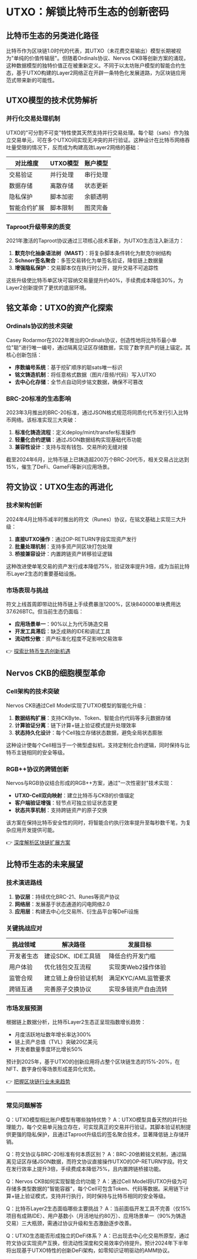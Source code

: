 # UTXO：解锁比特币生态的创新密码

## 比特币生态的另类进化路径
比特币作为区块链1.0时代的代表，其UTXO（未花费交易输出）模型长期被视为"单纯的价值传输层"。但随着Ordinals协议、Nervos CKB等创新方案的涌现，这种数据模型的独特价值正在被重新定义。不同于以太坊账户模型的智能合约生态，基于UTXO构建的Layer2网络正在开辟一条特色化发展道路，为区块链应用范式带来新的可能性。

## UTXO模型的技术优势解析

### 并行化交易处理机制
UTXO的"可分割不可变"特性使其天然支持并行交易处理。每个聪（sats）作为独立交易单元，可在多个UTXO间实现无冲突的并行验证。这种设计在比特币网络吞吐量受限的情况下，反而成为构建高效Layer2网络的基础：

| 对比维度       | UTXO模型          | 账户模型          |
|----------------|-------------------|-------------------|
| 交易验证       | 并行处理          | 串行处理          |
| 数据存储       | 离散存储          | 状态更新          |
| 隐私保护       | 脚本加密          | 余额透明          |
| 智能合约扩展   | 脚本限制          | 图灵完备          |

### Taproot升级带来的质变
2021年激活的Taproot协议通过三项核心技术革新，为UTXO生态注入新活力：
1. **默克尔化抽象语法树（MAST）**：将复杂脚本条件转化为默克尔树结构
2. **Schnorr签名聚合**：多签交易转化为单签名验证，降低链上数据量
3. **增强隐私保护**：交易脚本仅在执行时公开，提升交易不可追踪性

这些升级使比特币单区块可容纳交易量提升约40%，手续费成本降低30%，为Layer2创新提供了更优的底层环境。

## 铭文革命：UTXO的资产化探索

### Ordinals协议的技术突破
Casey Rodarmor在2022年推出的Ordinals协议，创造性地将比特币最小单位"聪"进行唯一编号，通过隔离见证区存储数据，实现了数字资产的链上锚定。其核心创新包括：
- **序数编号系统**：基于挖矿顺序的聪sats唯一标识
- **铭文铸造机制**：将任意格式数据（图片/音频/代码）写入UTXO
- **去中心化存储**：全节点自动同步铭文数据，确保不可篡改

### BRC-20标准的生态影响
2023年3月推出的BRC-20标准，通过JSON格式规范将同质化代币发行引入比特币网络。该标准实现三大突破：
1. **标准化铸造流程**：定义deploy/mint/transfer标准操作
2. **轻量化合约逻辑**：通过JSON数据结构实现基础代币功能
3. **兼容性设计**：支持与现有钱包、交易所的无缝对接

截至2024年6月，比特币链上已铸造超200万个BRC-20代币，相关交易占比达到15%，催生了DeFi、GameFi等新兴应用场景。

## 符文协议：UTXO生态的再进化

### 技术架构创新
2024年4月比特币减半时推出的符文（Runes）协议，在铭文基础上实现三大升级：
1. **直接UTXO操作**：通过OP-RETURN字段实现资产发行
2. **批量处理机制**：支持多资产同区块打包处理
3. **桥接兼容设计**：内置跨链资产转移验证逻辑

这种改进使单笔交易的资产发行成本降低75%，验证效率提升3倍，成为当前比特币Layer2生态的重要基础设施。

### 市场表现与挑战
符文上线首周即带动比特币链上手续费暴涨1200%，区块840000单块费用达37.626BTC。但当前生态仍面临：
- **应用场景单一**：90%以上为代币铸造交易
- **开发工具滞后**：缺乏成熟的IDE和调试工具
- **流动性分散**：资产标准化程度不足影响交易效率

👉 [探索比特币生态创新机遇](https://bit.ly/okx_welcome)

## Nervos CKB的细胞模型革命

### Cell架构的技术突破
Nervos CKB通过Cell Model实现了UTXO模型的智能化升级：
1. **数据结构扩展**：支持CKByte、Token、智能合约代码等多元数据存储
2. **计算验证分离**：链下计算+链上验证模式提升处理效率
3. **状态持久化设计**：每个Cell独立存储状态数据，避免全局状态膨胀

这种设计使每个Cell相当于一个微型虚拟机，支持定制化合约逻辑，同时保持与比特币主链相同的安全等级。

### RGB++协议的跨链创新
Nervos与RGB协议结合形成的RGB++方案，通过"一次性密封"技术实现：
- **UTXO-Cell双向映射**：建立比特币与CKB的价值锚定
- **客户端验证增强**：轻节点可独立验证状态变更
- **状态共享机制**：支持跨链资产的原子交换

该方案在保持比特币安全性的同时，将智能合约执行效率提升至每秒数千笔，为复杂应用开发提供可能。

👉 [深度解析区块链扩展方案](https://bit.ly/okx_welcome)

## 比特币生态的未来展望

### 技术演进路线
1. **协议层**：持续优化BRC-21、Runes等资产协议
2. **网络层**：发展基于状态通道的闪电网络2.0
3. **应用层**：构建去中心化交易所、衍生品平台等DeFi设施

### 关键挑战应对
| 挑战领域       | 解决路径                      | 发展目标                |
|----------------|-----------------------------|-----------------------|
| 开发者生态     | 建设SDK、IDE工具链          | 降低合约开发门槛        |
| 用户体验       | 优化钱包交互流程            | 实现类Web2操作体验      |
| 监管合规       | 建立链上身份验证机制        | 满足KYC/AML监管要求     |
| 跨链互通       | 完善原子交换协议            | 实现多链资产自由流转    |

### 市场发展预测
根据链上数据分析，比特币Layer2生态正呈现指数增长趋势：
- 月度活跃地址数年增长率达300%
- 链上资产总值（TVL）突破20亿美元
- 开发者数量季度环比增长50%

预计到2025年，基于UTXO的创新应用将占整个区块链生态的15%-20%，在NFT、数字身份等场景形成差异化优势。

👉 [把握区块链行业未来趋势](https://bit.ly/okx_welcome)

---

### 常见问题解答

Q：UTXO模型相比账户模型有哪些独特优势？
A：UTXO模型具备天然的并行处理能力，每个交易单元独立存在，可实现真正的交易并行验证。其脚本验证机制提供更强的隐私保护，且通过Taproot升级后的签名聚合技术，显著降低链上存储开销。

Q：符文协议与BRC-20标准有何本质区别？
A：BRC-20依赖铭文机制，通过隔离见证区存储JSON数据，而符文协议直接操作UTXO的OP-RETURN字段。符文在发行效率上提升3倍，手续费成本降低75%，且内置跨链桥接功能。

Q：Nervos CKB如何实现智能合约功能？
A：通过Cell Model将UTXO升级为可存储多类型数据的"智能容器"，每个Cell可包含Token、代码等数据。采用链下计算+链上验证模式，支持并行执行，同时保持与比特币相同的安全等级。

Q：比特币Layer2生态面临哪些主要挑战？
A：当前面临开发工具不完善（仅15%项目有成熟IDE）、用户基数小（月活地址约80万）、应用场景单一（90%为铸造交易）三大瓶颈，需通过协议升级和生态激励逐步改善。

Q：UTXO生态能否形成独立的DeFi体系？
A：已出现去中心化交易所原型，通过符文协议实现资产互换，但流动性深度和交易效率仍待提升。预计2024年下半年将出现基于UTXO特性的创新DeFi架构，如零知识证明驱动的AMM协议。